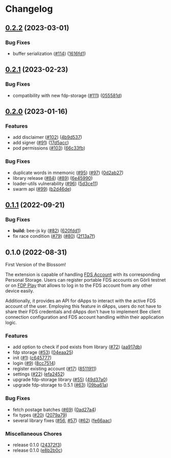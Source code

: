 # Changelog

## [0.2.2](https://github.com/fairDataSociety/blossom/compare/blossom-ext-v0.2.1...blossom-ext-v0.2.2) (2023-03-01)


### Bug Fixes

* buffer serialization ([#114](https://github.com/fairDataSociety/blossom/issues/114)) ([1616fd1](https://github.com/fairDataSociety/blossom/commit/1616fd1a06ed8fdb2bd44f4eabd8d8357fe437d7))

## [0.2.1](https://github.com/fairDataSociety/blossom/compare/blossom-ext-v0.2.0...blossom-ext-v0.2.1) (2023-02-23)


### Bug Fixes

* compatibility with new fdp-storage ([#111](https://github.com/fairDataSociety/blossom/issues/111)) ([055581d](https://github.com/fairDataSociety/blossom/commit/055581dff51ba8b5a15bc758b73faa23c6f3efa5))

## [0.2.0](https://github.com/fairDataSociety/blossom/compare/blossom-ext-v0.1.1...blossom-ext-v0.2.0) (2023-01-16)


### Features

* add disclaimer ([#102](https://github.com/fairDataSociety/blossom/issues/102)) ([4b9d537](https://github.com/fairDataSociety/blossom/commit/4b9d537e4d9d90091638c4494e0adcff92f4d12a))
* add signer ([#91](https://github.com/fairDataSociety/blossom/issues/91)) ([17d5acc](https://github.com/fairDataSociety/blossom/commit/17d5acc20755756a127258e3166948241ff80f2d))
* pod permissions ([#103](https://github.com/fairDataSociety/blossom/issues/103)) ([66c33fb](https://github.com/fairDataSociety/blossom/commit/66c33fbe872159e88a20a8b8c1bf5d0c089acd34))


### Bug Fixes

* duplicate words in mnemonic ([#95](https://github.com/fairDataSociety/blossom/issues/95)) ([#97](https://github.com/fairDataSociety/blossom/issues/97)) ([0d2ab27](https://github.com/fairDataSociety/blossom/commit/0d2ab273700a589eaba4526d538885f937a905c0))
* library release ([#84](https://github.com/fairDataSociety/blossom/issues/84)) ([#89](https://github.com/fairDataSociety/blossom/issues/89)) ([6e45990](https://github.com/fairDataSociety/blossom/commit/6e45990fd6b1aebaaca27e0ddc2ca8823cf133c2))
* loader-utils vulnerability ([#96](https://github.com/fairDataSociety/blossom/issues/96)) ([5d3ce11](https://github.com/fairDataSociety/blossom/commit/5d3ce11cec4652750a2437bfb74405333c092c49))
* swarm api ([#99](https://github.com/fairDataSociety/blossom/issues/99)) ([b2d46de](https://github.com/fairDataSociety/blossom/commit/b2d46dea9b1186d170661b9e926a59fc81f308fd))

## [0.1.1](https://github.com/fairDataSociety/blossom/compare/blossom-ext-v0.1.0...blossom-ext-v0.1.1) (2022-09-21)


### Bug Fixes

* **build:** bee-js ky ([#82](https://github.com/fairDataSociety/blossom/issues/82)) ([620fdd1](https://github.com/fairDataSociety/blossom/commit/620fdd1882ebeef282c94e61f2c9a811c7338573))
* fix race condition ([#79](https://github.com/fairDataSociety/blossom/issues/79)) ([#80](https://github.com/fairDataSociety/blossom/issues/80)) ([2f13a7f](https://github.com/fairDataSociety/blossom/commit/2f13a7fb42aa0353a3af339d61b9b67d96a1fb09))

## 0.1.0 (2022-08-31)


First Version of the Blossom!

The extension is capable of handling [FDS Account](https://github.com/fairDataSociety/FIPs/blob/master/text/0013-iaas.md) with its corresponding Personal Storage. 
Users can register portable FDS accounts on Görli testnet or on [FDP Play](https://github.com/fairDataSociety/fdp-play/) that allows to log in to the FDS account from any other device easily.

Additionally, it provides an API for dApps to interact with the active FDS account of the user.
Employing this feature in dApps, users do not have to share their FDS credentials and dApps don't have to implement Bee client connection configuration and FDS account handling within their application logic.

### Features

* add option to check if pod exists from library ([#72](https://github.com/fairDataSociety/blossom/issues/72)) ([aa917db](https://github.com/fairDataSociety/blossom/commit/aa917db701cbf6f4d7771d7cc7adbf014790a479))
* fdp storage ([#53](https://github.com/fairDataSociety/blossom/issues/53)) ([04eaa25](https://github.com/fairDataSociety/blossom/commit/04eaa250ed2823067001f8a923d3db74c10f426d))
* init ([#1](https://github.com/fairDataSociety/blossom/issues/1)) ([c645777](https://github.com/fairDataSociety/blossom/commit/c645777ec52a3003c9fe5fdf6ae76279fc74becb))
* login ([#9](https://github.com/fairDataSociety/blossom/issues/9)) ([8cc7514](https://github.com/fairDataSociety/blossom/commit/8cc75140e38bc341d2c6edaa7bf4203500d35e22))
* register existing account ([#17](https://github.com/fairDataSociety/blossom/issues/17)) ([8511911](https://github.com/fairDataSociety/blossom/commit/8511911ee5a1ea206bbbbb6da060dd9d86ae08ca))
* settings ([#22](https://github.com/fairDataSociety/blossom/issues/22)) ([efa2452](https://github.com/fairDataSociety/blossom/commit/efa245205f647375e8a08235eafc86d9b504b566))
* upgrade fdp-storage library ([#55](https://github.com/fairDataSociety/blossom/issues/55)) ([49d37a0](https://github.com/fairDataSociety/blossom/commit/49d37a0036eda15d2a9fc234a1b4c8d10ad99ba8))
* upgrade fdp-storage to 0.5.1 ([#63](https://github.com/fairDataSociety/blossom/issues/63)) ([09ba61a](https://github.com/fairDataSociety/blossom/commit/09ba61aee9681c27daa44871f3d5bc413e70e3fc))


### Bug Fixes

* fetch postage batches ([#69](https://github.com/fairDataSociety/blossom/issues/69)) ([0ad27a4](https://github.com/fairDataSociety/blossom/commit/0ad27a40a020b43d1a4b36049808381f00f3a48c))
* fix types ([#20](https://github.com/fairDataSociety/blossom/issues/20)) ([2079a79](https://github.com/fairDataSociety/blossom/commit/2079a7996f1f171e24d97aef95f625b8dffa402a))
* several library fixes ([#56](https://github.com/fairDataSociety/blossom/issues/56), [#57](https://github.com/fairDataSociety/blossom/issues/57)) ([#62](https://github.com/fairDataSociety/blossom/issues/62)) ([fe66aac](https://github.com/fairDataSociety/blossom/commit/fe66aac75528684017fd7e74a735af5011d07f91))


### Miscellaneous Chores

* release 0.1.0 ([24372f3](https://github.com/fairDataSociety/blossom/commit/24372f31cf9237902129ca9ed2e0588423e0cb9e))
* release 0.1.0 ([e8b2b0c](https://github.com/fairDataSociety/blossom/commit/e8b2b0cfa96becd2c1986ab872bfa46904fc58ff))
